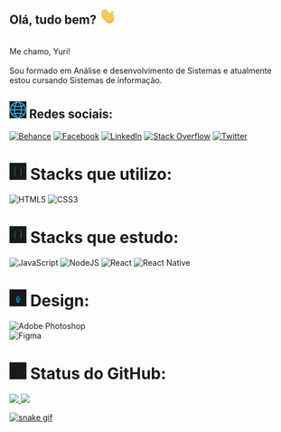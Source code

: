 ## Olá, tudo bem? <img src="https://raw.githubusercontent.com/YuriTals/YuriTals/master/wave.gif" width="30">
<div>
  <br> Me chamo, Yuri! </br>
  <br> Sou formado em Análise e desenvolvimento de Sistemas e atualmente estou cursando Sistemas de informação.</br>
</div>

## <img src="https://raw.githubusercontent.com/YuriTals/YuriTals/master/globe.gif" width="30"> Redes sociais:
[![Behance](https://img.shields.io/badge/-Behance-blue?style=for-the-badge&logo=behance&logoColor=white)](https://behance.net/https://www.behance.net/yuripecelin) 
[![Facebook](https://img.shields.io/badge/Facebook-1877F2?style=for-the-badge&logo=facebook&logoColor=white)](https://facebook.com/https://www.facebook.com/yuritals) 
[![LinkedIn](https://img.shields.io/badge/LinkedIn-0077B5?style=for-the-badge&logo=linkedin&logoColor=white)](https://linkedin.com/in/http://linkedin.com/in/yuri-pecelin) 
[![Stack Overflow](https://img.shields.io/badge/Stack%20Overflow-F58025?style=for-the-badge&logo=Stack%20Overflow&logoColor=white)](https://stackoverflow.com/users/16315633) 
[![Twitter](https://img.shields.io/badge/Twitter-1DA1F2?style=for-the-badge&logo=twitter&logoColor=white)](https://twitter.com/https://www.twitter.com/yuritals) 

# <img src="https://raw.githubusercontent.com/YuriTals/YuriTals/master/development.gif" width="30"> Stacks que utilizo:

![HTML5](https://img.shields.io/badge/HTML5-E34F26?style=for-the-badge&logo=html5&logoColor=white) 
![CSS3](https://img.shields.io/badge/CSS3-1572B6?style=for-the-badge&logo=css3&logoColor=white) 

# <img src="https://raw.githubusercontent.com/YuriTals/YuriTals/master/development.gif" width="30"> Stacks que estudo:

![JavaScript](https://img.shields.io/badge/JavaScript-F7DF1E?style=for-the-badge&logo=JavaScript&logoColor=white) 
![NodeJS](https://img.shields.io/badge/Node.js-43853D?style=for-the-badge&logo=node.js&logoColor=white) 
![React](https://img.shields.io/badge/React-20232A?style=for-the-badge&logo=react&logoColor=61DAFB) 
![React Native](https://img.shields.io/badge/React_Native-20232A?style=for-the-badge&logo=react&logoColor=61DAFB) 

# <img src="https://raw.githubusercontent.com/YuriTals/YuriTals/master/design.gif" width="30"> Design:

![Adobe Photoshop](https://img.shields.io/badge/Adobe%20Photoshop-31A8FF?style=for-the-badge&logo=Adobe%20Photoshop&logoColor=black) 	
![Figma](https://img.shields.io/badge/Figma-F24E1E?style=for-the-badge&logo=figma&logoColor=white) 

# <img src="https://raw.githubusercontent.com/YuriTals/YuriTals/master/Charts.gif" width="30"> Status do GitHub:
<div>
  <a href="https://github.com/YuriTals">
  <img height="160em" src="https://github-readme-stats.vercel.app/api?username=YuriTals&theme=dracula&hide_border=false&include_all_commits=false&count_private=false"/>
  <img height="160em" src="https://github-readme-streak-stats.herokuapp.com/?user=YuriTals&theme=dracula&hide_border=false"/>
</div>
  
![snake gif](https://github.com/YuriTals/YuriTals/blob/output/github-contribution-grid-snake.svg)

